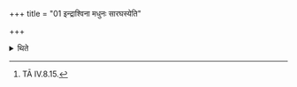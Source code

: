 +++
title = "01 इन्द्राश्विना मधुनः सारघस्येति"

+++

<details><summary>थिते</summary>

1. With indrāśvinā madhunaḥ sāraghasya...[^1] (the Adhvaryu) pours the milk of cow into the Mahāvīra.[^2]  

[^1]: TĀ IV.8.15.  

[^1]: Which is lying on the Khara. See XV.7.3. 
</details>
